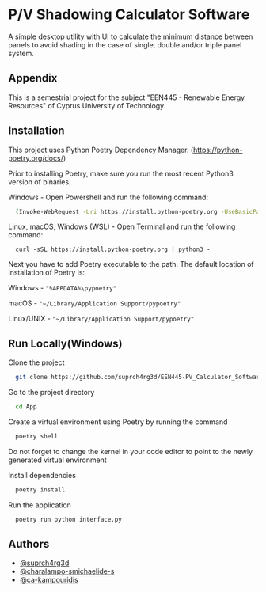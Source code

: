 
# P/V Shadowing Calculator Software

A simple desktop utility with UI to calculate the minimum distance between panels to avoid shading in the case of single, double and/or triple panel system.


## Appendix

This is a semestrial project for the subject "EEN445 - Renewable Energy Resources" of Cyprus University of Technology.


## Installation

This project uses Python Poetry Dependency Manager. 
(https://python-poetry.org/docs/)

Prior to installing Poetry, make sure you run the most recent Python3 version of binaries. 

Windows - Open Powershell and run the following command:
```bash
  (Invoke-WebRequest -Uri https://install.python-poetry.org -UseBasicParsing).Content | py -
```

Linux, macOS, Windows (WSL) - Open Terminal and run the following command:
```
  curl -sSL https://install.python-poetry.org | python3 -
```

Next you have to add Poetry executable to the path. The default location of installation of Poetry is:

Windows - ```"%APPDATA%\pypoetry"```

macOS - ```"~/Library/Application Support/pypoetry"```

Linux/UNIX - ```"~/Library/Application Support/pypoetry"```

    
## Run Locally(Windows)

Clone the project

```bash
  git clone https://github.com/suprch4rg3d/EEN445-PV_Calculator_Software
```

Go to the project directory

```bash
  cd App
```
Create a virtual environment using Poetry by running the command
```bash
  poetry shell
```
Do not forget to change the kernel in your code editor to point to the newly generated virtual environment

Install dependencies

```bash
  poetry install 
```

Run the application

```bash
  poetry run python interface.py
```


## Authors

- [@suprch4rg3d](https://github.com/suprch4rg3d)
- [@charalampo-smichaelide-s](https://github.com/Charalampo-sMichaelide-s)
- [@ca-kampouridis](https://github.com/ca-kampouridis)

